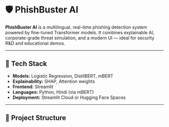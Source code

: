 # 🛡️ PhishBuster AI

**PhishBuster AI** is a multilingual, real-time phishing detection system powered by fine-tuned Transformer models. It combines explainable AI, corporate-grade threat simulation, and a modern UI — ideal for security R&D and educational demos.

---

## 🔧 Tech Stack

- **Models:** Logistic Regression, DistilBERT, mBERT
- **Explainability:** SHAP, Attention weights
- **Frontend:** Streamlit
- **Languages:** Python, Hindi (via mBERT)
- **Deployment:** Streamlit Cloud or Hugging Face Spaces

---

## 📁 Project Structure

